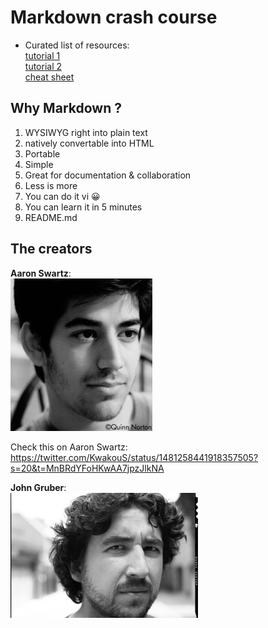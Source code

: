 # Markdown crash course
* Curated list of resources:  
  [tutorial 1](https://www.markdowntutorial.com/)  
  [tutorial 2](https://commonmark.org/help/tutorial)  
  [cheat sheet](https://www.markdownguide.org/cheat-sheet/)  
  
## Why Markdown ?

1. WYSIWYG right into plain text
2. natively convertable into HTML
3. Portable  
4. Simple  
5. Great for documentation & collaboration  
6. Less is more  
7. You can do it vi 😀
8. You can learn it in 5 minutes
9. README.md

## The creators
**Aaron Swartz**:  
![Aaron Swartz](./swartz.jpg)  

Check this on Aaron Swartz: https://twitter.com/KwakouS/status/1481258441918357505?s=20&t=MnBRdYFoHKwAA7jpzJlkNA  

**John Gruber**:  
![John Gruber](./jgruber.jpeg)  






  
